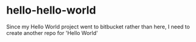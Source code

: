 # hello-hello-world
Since my Hello World project went to bitbucket rather than here, I need to create another repo for 'Hello World' 
